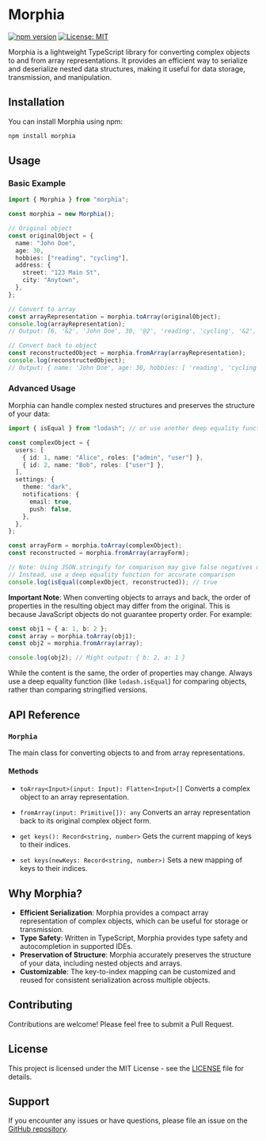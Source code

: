 # Morphia

[![npm version](https://img.shields.io/npm/v/morphia.svg)](https://www.npmjs.com/package/morphia)
[![License: MIT](https://img.shields.io/badge/License-MIT-yellow.svg)](https://opensource.org/licenses/MIT)

Morphia is a lightweight TypeScript library for converting complex objects to and from array representations. It provides an efficient way to serialize and deserialize nested data structures, making it useful for data storage, transmission, and manipulation.

## Installation

You can install Morphia using npm:

```bash
npm install morphia
```

## Usage

### Basic Example

```typescript
import { Morphia } from "morphia";

const morphia = new Morphia();

// Original object
const originalObject = {
  name: "John Doe",
  age: 30,
  hobbies: ["reading", "cycling"],
  address: {
    street: "123 Main St",
    city: "Anytown",
  },
};

// Convert to array
const arrayRepresentation = morphia.toArray(originalObject);
console.log(arrayRepresentation);
// Output: [6, '&2', 'John Doe', 30, '@2', 'reading', 'cycling', '&2', '123 Main St', 'Anytown']

// Convert back to object
const reconstructedObject = morphia.fromArray(arrayRepresentation);
console.log(reconstructedObject);
// Output: { name: 'John Doe', age: 30, hobbies: [ 'reading', 'cycling' ], address: { street: '123 Main St', city: 'Anytown' } }
```

### Advanced Usage

Morphia can handle complex nested structures and preserves the structure of your data:

```typescript
import { isEqual } from "lodash"; // or use another deep equality function

const complexObject = {
  users: [
    { id: 1, name: "Alice", roles: ["admin", "user"] },
    { id: 2, name: "Bob", roles: ["user"] },
  ],
  settings: {
    theme: "dark",
    notifications: {
      email: true,
      push: false,
    },
  },
};

const arrayForm = morphia.toArray(complexObject);
const reconstructed = morphia.fromArray(arrayForm);

// Note: Using JSON.stringify for comparison may give false negatives due to object key ordering
// Instead, use a deep equality function for accurate comparison
console.log(isEqual(complexObject, reconstructed)); // true
```

**Important Note**: When converting objects to arrays and back, the order of properties in the resulting object may differ from the original. This is because JavaScript objects do not guarantee property order. For example:

```typescript
const obj1 = { a: 1, b: 2 };
const array = morphia.toArray(obj1);
const obj2 = morphia.fromArray(array);

console.log(obj2); // Might output: { b: 2, a: 1 }
```

While the content is the same, the order of properties may change. Always use a deep equality function (like `lodash.isEqual`) for comparing objects, rather than comparing stringified versions.

## API Reference

### `Morphia`

The main class for converting objects to and from array representations.

#### Methods

- `toArray<Input>(input: Input): Flatten<Input>[]`
  Converts a complex object to an array representation.

- `fromArray(input: Primitive[]): any`
  Converts an array representation back to its original complex object form.

- `get keys(): Record<string, number>`
  Gets the current mapping of keys to their indices.

- `set keys(newKeys: Record<string, number>)`
  Sets a new mapping of keys to their indices.

## Why Morphia?

- **Efficient Serialization**: Morphia provides a compact array representation of complex objects, which can be useful for storage or transmission.
- **Type Safety**: Written in TypeScript, Morphia provides type safety and autocompletion in supported IDEs.
- **Preservation of Structure**: Morphia accurately preserves the structure of your data, including nested objects and arrays.
- **Customizable**: The key-to-index mapping can be customized and reused for consistent serialization across multiple objects.

## Contributing

Contributions are welcome! Please feel free to submit a Pull Request.

## License

This project is licensed under the MIT License - see the [LICENSE](LICENSE) file for details.

## Support

If you encounter any issues or have questions, please file an issue on the [GitHub repository](https://github.com/Hoodgail/morphia/issues).
